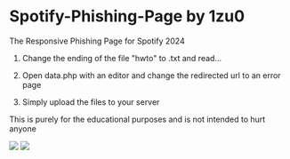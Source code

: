 # Spotify-Phishing-Page by 1zu0
The Responsive Phishing Page for Spotify 2024

1. Change the ending of the file "hwto" to .txt and read...

2. Open data.php with an editor and change the redirected url to an error page

3. Simply upload the files to your server

This is purely for the educational purposes and is not intended to hurt anyone

<img src="https://i.imgur.com/C9ndXyP.png">

<img src="https://i.imgur.com/aESkQ6a.png">
